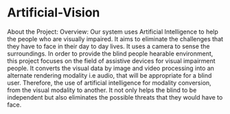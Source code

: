 # Artificial-Vision
About the Project:
Overview:
Our system uses Artificial Intelligence to help the people who are visually impaired. It aims
to eliminate the challenges that they have to face in their day to day lives.
It uses a camera to sense the surroundings. In order to provide the blind people hearable
environment, this project focuses on the field of assistive devices for visual impairment people. It
converts the visual data by image and video processing into an alternate rendering modality i.e
audio, that will be appropriate for a blind user. Therefore, the use of artificial intelligence for
modality conversion, from the visual modality to another.
It not only helps the blind to be independent but also eliminates the possible threats that they
would have to face.

